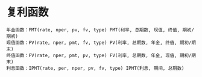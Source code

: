 # 复利函数
    年金函数：PMT(rate, nper, pv, fv, type) PMT(利率, 总期数, 现值, 终值, 期初/期初)
    现值函数：PV(rate, nper, pmt, fv, type) PV(利率, 总期数, 年金, 终值, 期初/期末)
    终值函数：FV(rate, nper, pmt, pv, type) FV(利率, 总期数, 年金, 现值, 期初/期末)
    利息函数：IPMT(rate, per, nper, pv, fv, type) IPMT(利息, 期间, 总期数)
